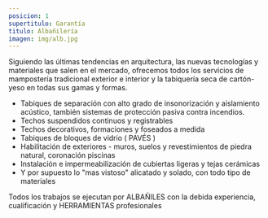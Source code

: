 ```yaml
---
posicion: 1
supertitulo: Garantía
titulo: Albañilería
imagen: img/alb.jpg
---
```

Siguiendo las últimas tendencias en arquitectura, las nuevas tecnologías y materiales que salen en el mercado, ofrecemos todos los servicios de mampostería tradicional exterior e interior y la tabiquería seca de cartón-yeso en todas sus gamas y formas.
<ul>
	<li>Tabiques de separación con alto grado de insonorización y aislamiento acústico, también sistemas de protección pasiva contra incendios.</li>
	<li>Techos suspendidos continuos y registrables</li>
	<li>Techos decorativos, formaciones y foseados a medida</li>
	<li>Tabiques de bloques de vidrio ( PAVÉS )</li>
	<li>Habilitación de exteriores - muros, suelos y revestimientos de piedra natural, coronación piscinas</li>
	<li>Instalación e impermeabilización de cubiertas ligeras y tejas cerámicas</li>
	<li>Y por supuesto lo "mas vistoso" alicatado y solado, con todo tipo de materiales</li>
</ul>
Todos los trabajos se ejecutan por ALBAÑILES con la debida experiencia, cualificación y HERRAMIENTAS profesionales
